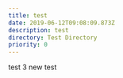 ```yaml
---
title: test
date: 2019-06-12T09:08:09.873Z
description: test
directory: Test Directory
priority: 0
---
```

test 3 new test
